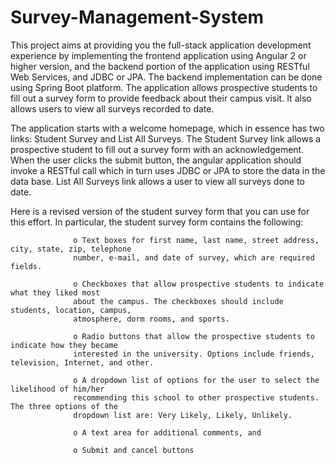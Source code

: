 # Survey-Management-System

This project aims at providing you the full-stack application development experience by implementing the frontend application using Angular 2 or higher version, and the backend portion of the application using RESTful Web 
Services, and JDBC or JPA. The backend implementation can be done using Spring Boot platform. The application allows prospective students to fill out a survey form to provide feedback about their campus visit. 
It also allows users to view all surveys recorded to date.

The application starts with a welcome homepage, which in essence has two links: Student Survey and List All Surveys. The Student Survey link allows a prospective student to fill out a survey form with an acknowledgement.
When the user clicks the submit button, the angular application should invoke a RESTful call which in turn uses JDBC or JPA to store the data in the data base. List All Surveys link allows a user to view all surveys done 
to date.

Here is a revised version of the student survey form that you can use for this effort.
In particular, the student survey form contains the following:

                  o Text boxes for first name, last name, street address, city, state, zip, telephone
                  number, e-mail, and date of survey, which are required fields.
                  
                  o Checkboxes that allow prospective students to indicate what they liked most
                  about the campus. The checkboxes should include students, location, campus,
                  atmosphere, dorm rooms, and sports.
                  
                  o Radio buttons that allow the prospective students to indicate how they became
                  interested in the university. Options include friends, television, Internet, and other.
                  
                  o A dropdown list of options for the user to select the likelihood of him/her
                  recommending this school to other prospective students. The three options of the
                  dropdown list are: Very Likely, Likely, Unlikely.
                  
                  o A text area for additional comments, and
                  
                  o Submit and cancel buttons
